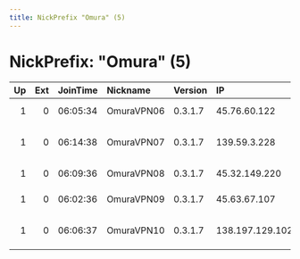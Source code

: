 ```yaml
---
title: NickPrefix "Omura" (5)
---
```


# NickPrefix: "Omura" (5)

|   Up |   Ext | JoinTime   | Nickname   | Version   | IP              | AS                  | CC   |   ORp |   Dirp | OS    | Contact              |   eFamMembers |
|-----:|------:|:-----------|:-----------|:----------|:----------------|:--------------------|:-----|------:|-------:|:------|:---------------------|--------------:|
|    1 |     0 | 06:05:34   | OmuraVPN06 | 0.3.1.7   | 45.76.60.122    | Choopa, LLC         | us   |   443 |     80 | Linux | info AT omuravpn.com |            10 |
|    1 |     0 | 06:14:38   | OmuraVPN07 | 0.3.1.7   | 139.59.3.228    | Digital Ocean, Inc. | in   |   443 |     80 | Linux | info AT omuravpn.com |            10 |
|    1 |     0 | 06:09:36   | OmuraVPN08 | 0.3.1.7   | 45.32.149.220   | Choopa, LLC         | fr   |   443 |     80 | Linux | info AT omuravpn.com |            10 |
|    1 |     0 | 06:02:36   | OmuraVPN09 | 0.3.1.7   | 45.63.67.107    | Choopa, LLC         | us   |   443 |     80 | Linux | info AT omuravpn.com |            10 |
|    1 |     0 | 06:06:37   | OmuraVPN10 | 0.3.1.7   | 138.197.129.102 | Digital Ocean, Inc. | ca   |   443 |     80 | Linux | info AT omuravpn.com |            10 |
